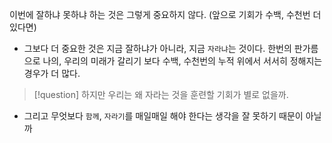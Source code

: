 이번에 잘하냐 못하냐 하는 것은 그렇게 중요하지 않다. (앞으로 기회가 수백, 수천번 더 있다면)
- 그보다 더 중요한 것은 지금 잘하냐가 아니라, 지금 `자라냐`는 것이다.
한번의 판가름으로 나의, 우리의 미래가 갈리기 보다 수백, 수천번의 누적 위에서 서서히 정해지는 경우가 더 많다.
> [!question] 하지만 우리는 왜 자라는 것을 훈련할 기회가 별로 없을까.
- 그리고 무엇보다 `함께`, `자라기`를 매일매일 해야 한다는 생각을 잘 못하기 때문이 아닐까
